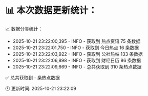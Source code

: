 📊 本次数据更新统计：
==========================

📈 数据分类统计：
- 2025-10-21 23:22:00,395 - INFO - 获取到 热点资讯 75 条数据
- 2025-10-21 23:22:01,750 - INFO - 获取到 今日热点 16 条数据
- 2025-10-21 23:22:03,922 - INFO - 获取到 公社热帖 133 条数据
- 2025-10-21 23:22:06,898 - INFO - 获取到 财经日历 86 条数据
- 2025-10-21 23:22:09,669 - INFO - 总共获取到 310 条热点数据

✅ 总共获取到 - 条热点数据

🕐 更新时间: 2025-10-21 23:22:09
